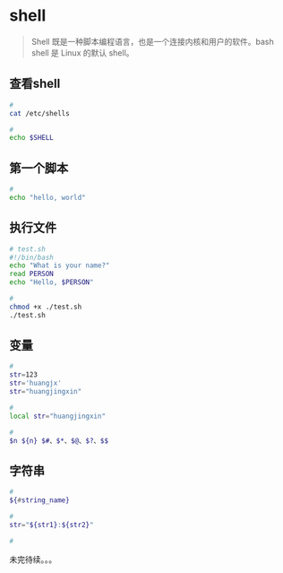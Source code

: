 # shell

> Shell 既是一种脚本编程语言，也是一个连接内核和用户的软件。bash shell 是 Linux 的默认 shell。

## 查看shell

```bash
# 
cat /etc/shells

# 
echo $SHELL
```

## 第一个脚本

```bash
# 
echo "hello, world"
```

## 执行文件

```bash
# test.sh
#!/bin/bash
echo "What is your name?"
read PERSON
echo "Hello, $PERSON"

# 
chmod +x ./test.sh
./test.sh
```

## 变量

```bash
# 
str=123
str='huangjx'
str="huangjingxin"

# 
local str="huangjingxin"

# 
$n ${n} $#、$*、$@、$?、$$
```

## 字符串

```bash
# 
${#string_name}

# 
str="${str1}:${str2}"

# 

```

未完待续。。。